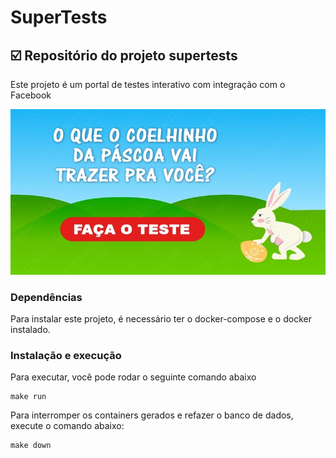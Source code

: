 # SuperTests

## :ballot_box_with_check: Repositório do projeto supertests

Este projeto é um portal de testes interativo com integração com o Facebook

<p align="center">
  <img src="upload/o-que-o-coelhinho-da-pascoa-vai-trazer-para-voce/coelinho230317.jpg" />
</p>

### Dependências
Para instalar este projeto, é necessário ter o docker-compose e o docker instalado.

### Instalação e execução
Para executar, você pode rodar o seguinte comando abaixo
```
make run
```

Para interromper os containers gerados e refazer o banco de dados, execute o comando abaixo:
```
make down
```